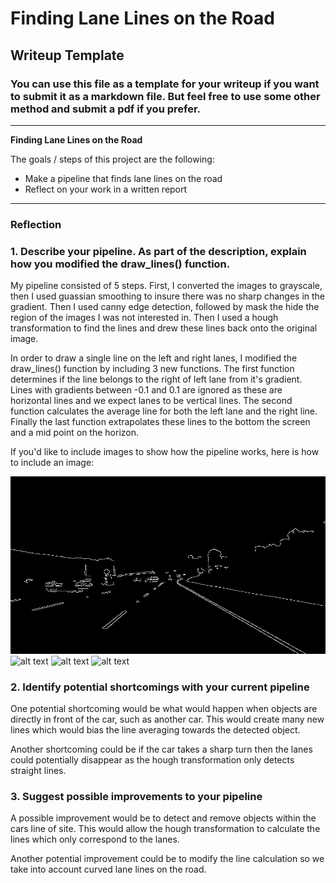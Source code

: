 # **Finding Lane Lines on the Road**

## Writeup Template

### You can use this file as a template for your writeup if you want to submit it as a markdown file. But feel free to use some other method and submit a pdf if you prefer.

---

**Finding Lane Lines on the Road**

The goals / steps of this project are the following:
* Make a pipeline that finds lane lines on the road
* Reflect on your work in a written report


[//]: # (Image References)

[image1]: ./solutions/canny_solidWhiteCurve.jpg "Canny"
[image2]: ./region_solidWhiteCurve.jpg "Region of interest"
[image3]: ./hough_solidWhiteCurve.jpg "Hough Lines"
[image4]: ./line_solidWhiteCurve.jpg "End result"

---

### Reflection

### 1. Describe your pipeline. As part of the description, explain how you modified the draw_lines() function.

My pipeline consisted of 5 steps. First, I converted the images to grayscale, then I used guassian smoothing to insure there was no sharp changes in the gradient. Then I used canny edge detection, followed by mask the hide the region of the images I was not interested in. Then I used a hough transformation to find the lines and drew these lines back onto the original image.

In order to draw a single line on the left and right lanes, I modified the draw_lines() function by including 3 new functions. The first function determines if the line belongs to the right of left lane from it's gradient. Lines with gradients between -0.1 and 0.1 are ignored as these are horizontal lines and we expect lanes to be vertical lines. The second function calculates the average line for both the left lane and the right line. Finally the last function extrapolates these lines to the bottom the screen and a mid point on the horizon.

If you'd like to include images to show how the pipeline works, here is how to include an image:

![alt text][image1]
![alt text][image2]
![alt text][image3]
![alt text][image4]


### 2. Identify potential shortcomings with your current pipeline


One potential shortcoming would be what would happen when objects are directly in front of the car, such as another car. This would create many new lines which would bias the line averaging towards the detected object.

Another shortcoming could be if the car takes a sharp turn then the lanes could potentially disappear as the hough transformation only detects straight lines.


### 3. Suggest possible improvements to your pipeline

A possible improvement would be to detect and remove objects within the cars line of site. This would allow the hough transformation to calculate the lines which only correspond to the lanes.

Another potential improvement could be to modify the line calculation so we take into account curved lane lines on the road.
